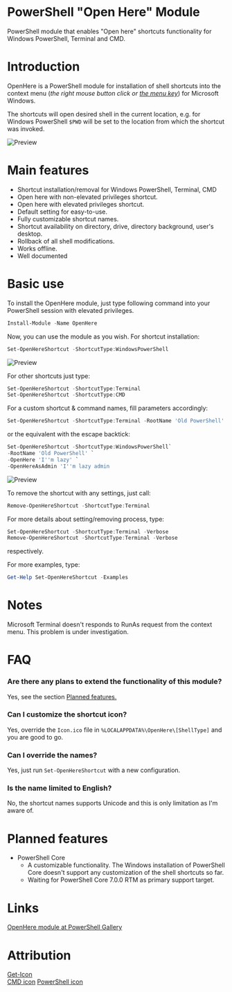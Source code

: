 # PowerShell "Open Here" Module
PowerShell module that enables "Open here" shortcuts functionality for Windows PowerShell, Terminal and CMD.

# Introduction
OpenHere is a PowerShell module for installation of shell shortcuts into the context menu (_the right mouse button click or [the menu key](https://en.wikipedia.org/wiki/Menu_key)_) for Microsoft Windows.

The shortcuts will open desired shell in the current location, e.g. for Windows PowerShell `$PWD` will be set to the location from which the shortcut was invoked.

![Preview](https://github.com/KUTlime/PowerShell-Open-Here-Module/raw/master/assets/Overview.png)


# Main features
- Shortcut installation/removal for Windows PowerShell, Terminal, CMD
- Open here with non-elevated privileges shortcut.
- Open here with elevated privileges shortcut.
- Default setting for easy-to-use.
- Fully customizable shortcut names.
- Shortcut availability on directory, drive, directory background, user's desktop.
- Rollback of all shell modifications.
- Works offline.
- Well documented

# Basic use
To install the OpenHere module, just type following command into your PowerShell session with elevated privileges.

```powershell
Install-Module -Name OpenHere
```

Now, you can use the module as you wish. For shortcut installation:
```powershell
Set-OpenHereShortcut -ShortcutType:WindowsPowerShell
```
![Preview](https://raw.githubusercontent.com/KUTlime/PowerShell-Open-Here-Module/master/assets/Default.png)

For other shortcuts just type:
```powershell
Set-OpenHereShortcut -ShortcutType:Terminal
Set-OpenHereShortcut -ShortcutType:CMD
```

For a custom shortcut & command names, fill parameters accordingly:
```powershell
Set-OpenHereShortcut -ShortcutType:Terminal -RootName 'Old PowerShell' -OpenHere 'I''m lazy' -OpenHereAsAdmin 'I''m lazy admin`
```

or the equivalent with the escape backtick:
```powershell
Set-OpenHereShortcut -ShortcutType:WindowsPowerShell`
-RootName 'Old PowerShell' `
-OpenHere 'I''m lazy' `
-OpenHereAsAdmin 'I''m lazy admin
```

![Preview](https://raw.githubusercontent.com/KUTlime/PowerShell-Open-Here-Module/master/assets/Custom.png)

To remove the shortcut with any settings, just call:
```powershell
Remove-OpenHereShortcut -ShortcutType:Terminal
```

For more details about setting/removing process, type:
```powershell
Set-OpenHereShortcut -ShortcutType:Terminal -Verbose
Remove-OpenHereShortcut -ShortcutType:Terminal -Verbose
```
respectively. 

For more examples, type: 
```powershell
Get-Help Set-OpenHereShortcut -Examples
```

# Notes
Microsoft Terminal doesn't responds to RunAs request from the context menu. This problem is under investigation.

# FAQ
### Are there any plans to extend the functionality of this module?
Yes, see the section [Planned features.](https://github.com/KUTlime/PowerShell-Open-Here-Module#Planned-features)

### Can I customize the shortcut icon?
Yes, override the `Icon.ico` file in `%LOCALAPPDATA%\OpenHere\[ShellType]` and you are good to go.

### Can I override the names?
Yes, just run `Set-OpenHereShortcut` with a new configuration.

### Is the name limited to English?
No, the shortcut names supports Unicode and this is only limitation as I'm aware of.

# Planned features
* PowerShell Core
  * A customizable functionality. The Windows installation of PowerShell Core doesn't support any customization of the shell shortcuts so far.
  * Waiting for PowerShell Core 7.0.0 RTM as primary support target.

# Links
[OpenHere module at PowerShell Gallery](https://www.powershellgallery.com/packages/OpenHere)

# Attribution
[Get-Icon](https://github.com/Duffney/PowerShell/blob/master/FileSystems/Get-Icon.ps1)<br>
[CMD icon](https://www.iconfinder.com/icons/16824/cmd_icon)
[PowerShell icon](https://www.freeiconspng.com/downloadimg/17194)
